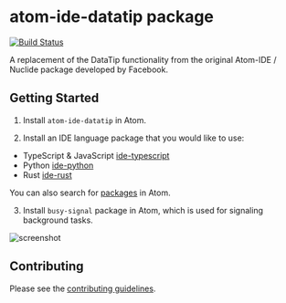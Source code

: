 # atom-ide-datatip package

[![Build Status](https://badgen.net/travis/atom-community/atom-ide-datatip/master)](https://travis-ci.org/atom-community/atom-ide-datatip)

A replacement of the DataTip functionality from the original Atom-IDE / Nuclide package developed by Facebook.

## Getting Started

1. Install `atom-ide-datatip` in Atom.

2. Install an IDE language package that you would like to use:

- TypeScript & JavaScript [ide-typescript](https://atom.io/packages/ide-typescript)
- Python [ide-python](https://atom.io/packages/ide-python)
- Rust [ide-rust](hhttps://atom.io/packages/ide-rust)

You can also search for [packages](https://atom.io/packages/search?q=IDE) in Atom.

3. Install `busy-signal` package in Atom, which is used for signaling background tasks.

![screenshot](https://user-images.githubusercontent.com/16418197/106399263-3438ec00-63dd-11eb-91c2-2c3b0522fe3d.png)

## Contributing

Please see the [contributing guidelines](CONTRIBUTING.md).
